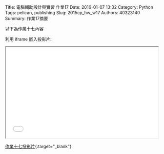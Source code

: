 Title: 電腦輔助設計與實習 作業17
Date: 2016-01-07 13:32
Category: Python
Tags: pelican, publishing
Slug: 2015cp_hw_w17
Authors: 40323140
Summary: 作業17摘要

以下為作業十七內容

利用 iframe 嵌入投影片:

<iframe src="simplest16.html" width="500" height="300"></iframe>

[作業十七投影片](simplest16.html){:target="_blank"}







